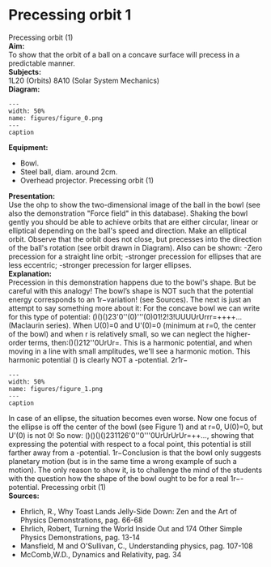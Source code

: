 # Precessing orbit  1  
 Precessing orbit (1)   
<b> Aim: </b>  
 To show that the orbit of a ball on a concave surface will precess in a predictable manner.   
<b> Subjects: </b>  
 1L20 (Orbits) 8A10 (Solar System Mechanics)   
<b> Diagram: </b>  
   
```{figure} figures/figure_0.png  
---  
width: 50%  
name: figures/figure_0.png  
---  
caption  
``` 
     
<b> Equipment: </b>  
 
 *  Bowl. 
 *  Steel ball, diam. around 2cm. 
 *  Overhead projector. Precessing orbit (1)
    
<b> Presentation: </b>  
 Use the ohp to show the two-dimensional image of the ball in the bowl (see also the demonstration "Force field" in this database). Shaking the bowl gently you should be able to achieve orbits that are either circular, linear or elliptical depending on the ball's speed and direction. Make an elliptical orbit. Observe that the orbit does not close, but precesses into the direction of the ball's rotation (see orbit drawn in Diagram). Also can be shown: -Zero precession for a straight line orbit; -stronger precession for ellipses that are less eccentric; -stronger precession for larger ellipses.    
<b> Explanation: </b>  
 Precession in this demonstration happens due to the bowl's shape. But be careful with this analogy! The bowl’s shape is NOT such that the potential energy corresponds to an 1r−variation! (see Sources).  The next is just an attempt to say something more about it:  For the concave bowl we can write for this type of potential: ()()()23'0''(0)'''(0)01!2!3!UUUUrUrrr=++++… (Maclaurin series). When U(0)=0 and U'(0)=0 (minimum at r=0, the center of the bowl) and when r is relatively small, so we can neglect the higher-order terms, then:()()212''0UrUr=. This is a harmonic potential, and when moving in a line with small amplitudes, we'll see a harmonic motion. This harmonic potential () is clearly NOT a -potential. 2r1r−   
```{figure} figures/figure_1.png  
---  
width: 50%  
name: figures/figure_1.png  
---  
caption  
``` 
 In case of an ellipse, the situation becomes even worse. Now one focus of the ellipse is off the center of the bowl (see Figure 1) and at r=0, U(0)=0, but U'(0) is not 0! So now: ()()()()231126'0''0'''0UrUrUrUr=++…, showing that expressing the potential with respect to a focal point, this potential is still farther away from a -potential. 1r−Conclusion is that the bowl only suggests planetary motion (but is in the same time a wrong example of such a motion). The only reason to show it, is to challenge the mind of the students with the question how the shape of the bowl ought to be for a real 1r−-potential.       Precessing orbit (1)    
<b> Sources: </b>  
 
 *  Ehrlich, R., Why Toast Lands Jelly-Side Down: Zen and the Art of Physics Demonstrations, pag. 66-68 
 *  Ehrlich, Robert, Turning the World Inside Out and 174 Other Simple Physics Demonstrations, pag. 13-14 
 *  Mansfield, M and O'Sullivan, C., Understanding physics, pag. 107-108 
 *  McComb,W.D., Dynamics and Relativity, pag. 34
  